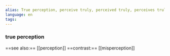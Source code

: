 ```yaml
---
alias: True perception, perceive truly, perceived truly, perceives truly
language: en
tags: 
---
```

### true perception
==see also:== [[perception]]
==contrast:== [[misperception]]